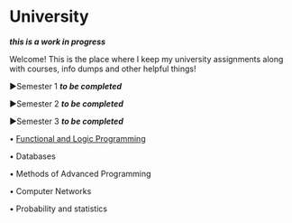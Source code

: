 # University

***this is a work in progress***

Welcome! This is the place where I keep my university assignments along with courses, info dumps and other helpful things!

▶Semester 1 ***to be completed***

▶Semester 2 ***to be completed*** 

▶Semester 3 ***to be completed*** 
 
   • [Functional and Logic Programming](https://github.com/913-Diaconu-Ana/University/tree/main/Semester%203/Functional%20and%20Logic%20Programming)
   
   • Databases
   
   • Methods of Advanced Programming
   
   • Computer Networks
   
   • Probability and statistics
   
